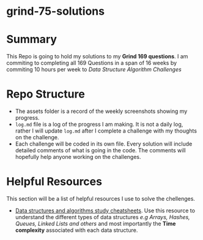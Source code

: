 # grind-75-solutions

# Summary
This Repo is going to hold my solutions to my **Grind 169 questions**. I am commiting to completing all 169 Questions in a span of 16 weeks by commiting 10 hours per week to *Data Structure Algorithm Challenges*

# Repo Structure
- The assets folder is a record of the weekly screenshots showing my progress.
- `log.md` file is a log of the progress I am making. It is not a daily log, rather I will update `log.md` after I complete a challenge with my thoughts on the challenge. 
- Each challenge will be coded in its own file. Every solution will include detailed comments of what is going in the code. The comments will hopefully help anyone working on the challenges. 

# Helpful Resources
This section will be a list of helpful resources I use to solve the chellenges. 
- [Data structures and algorithms study cheatsheets](https://www.techinterviewhandbook.org/algorithms/study-cheatsheet/). Use this resource to understand the different types of data structures *e.g Arrays, Hashes, Queues, Linked Lists and others* and most importantly the **Time complexity** associated with each data structure. 